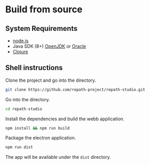 # Build from source

## System Requirements

- [node.js](https://nodejs.org/)
- Java SDK (8+) [OpenJDK](https://openjdk.org/) or 
  [Oracle](https://www.oracle.com/java/technologies/downloads/)
- [Clojure](https://clojure.org/guides/install_clojure)


## Shell instructions

Clone the project and go into the directory.

```bash
git clone https://github.com/repath-project/repath-studio.git 
```

Go into the directory.

```bash
cd repath-studio
```

Install the dependencies and build the webb application.

```bash
npm install && npm run build
```

Package the electron application.

```bash
npm run dist
```

The app will be available under the `dist` directory.
